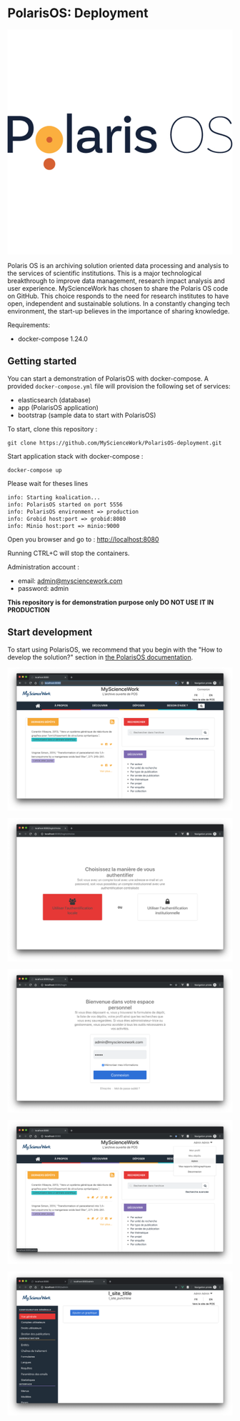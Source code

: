 PolarisOS: Deployment
==============================================

![PolarisOS logo](polarisos_logo.jpg)

Polaris OS is an archiving solution oriented data processing and analysis to the services of scientific institutions. This is a major technological breakthrough to improve data management, research impact analysis and user experience. MyScienceWork has chosen to share the Polaris OS code on GitHub. This choice responds to the need for research institutes to have open, independent and sustainable solutions. In a constantly changing tech environment, the start-up believes in the importance of sharing knowledge.

Requirements:

* docker-compose 1.24.0

## Getting started

You can start a demonstration of PolarisOS with docker-compose.
A provided `docker-compose.yml` file will provision the following set of services:

- elasticsearch (database)
- app (PolarisOS application)
- bootstrap (sample data to start with PolarisOS)

To start, clone this repository : 
```
git clone https://github.com/MyScienceWork/PolarisOS-deployment.git
```
Start application stack with docker-compose :
```
docker-compose up
```

Please wait for theses lines
```
info: Starting koalication...
info: PolarisOS started on port 5556
info: PolarisOS environment => production
info: Grobid host:port => grobid:8080
info: Minio host:port => minio:9000
```

Open you browser and go to :
[http://localhost:8080](http://localhost:8080)

Running CTRL+C will stop the containers.

Administration account :

- email: admin@mysciencework.com
- password: admin

**This repository is for demonstration purpose only DO NOT USE IT IN PRODUCTION**

## Start development

To start using PolarisOS, we recommend that you begin with the "How to develop the solution?"
section in [the PolarisOS documentation](https://mysciencework.github.io/PolarisOS/manual/deployment.html).

![PolarisOS front_office](img/1.png)

![PolarisOS front_office](img/2.png)

![PolarisOS front_office](img/3.png)

![PolarisOS front_office](img/4.png)

![PolarisOS front_office](img/5.png)
